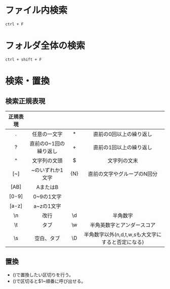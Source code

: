 # ファイル内検索
```
ctrl + F
```
# フォルダ全体の検索
```
ctrl + shift + F
```
# 検索・置換
## 検索正規表現
|正規表現||||
|:--:|:--:|:--:|:--:|
|.|任意の一文字|*|直前の0回以上の繰り返し|
|?|直前の0~1回の繰り返し|+|直前の1回以上の繰り返し|
|^|文字列の文頭|$|文字列の文末|
|[~]|~のいずれか1文字|{N}|直前の文字やグループのN回分|
|[AB]|AまたはB|
|[0-9]|0~9の1文字|
|[a-z]|a~zの1文字|
|\n|改行|\d|半角数字|
|\t|タブ|\w|半角英数字とアンダースコア|
|\s|空白、タブ|\D|半角数字以外(n,d,t,w,sも大文字にすると否定になる)|
## 置換
- ()で置換したい区切りを行う。
- ()で区切ると$1~順番に呼び出せる。

